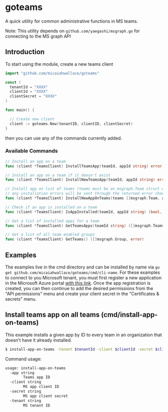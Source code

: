 # goteams

A quick utility for common administrative functions in MS teams.

Note: This utility depends on `github.com/yaegashi/msgraph.go` for connecting to the MS graph API

## Introduction

To start using the module, create a new teams client
```go
import "github.com/micaiahwallace/goteams"

const (
  tenantId = "XXXX"
  clientId = "XXXX"
  clientSecret = "XXXX"
)

func main() {

  // Create new client
  client := goteams.New(tenantID, clientID, clientSecret)
}
```

then you can use any of the commands currently added.

### Available Commands
```go
// Install an app on a team
func (client *TeamsClient) InstallTeamsApp(teamId, appId string) error

// Install an app on a team if it doesn't exist
func (client *TeamsClient) InstallNewTeamsApp(teamId, appId string) error

// Install app on list of teams (teams must be an msgraph.Team struct with an ID set)
// any installation errors will be sent through the returned error chan
func (client *TeamsClient) InstallNewAppOnTeams(teams []msgraph.Team, appId string) chan error

// Check if an app is installed on a team
func (client *TeamsClient) IsAppInstalled(teamId, appId string) (bool, error)

// Get a list of installed apps for a team
func (client *TeamsClient) GetTeamsApps(teamId string) ([]msgraph.TeamsAppInstallation, error)

// Get a list of all team enabled groups
func (client *TeamsClient) GetTeams() ([]msgraph.Group, error)
```

## Examples

The examples live in the cmd directory and can be installed by name via `go get github.com/micaiahwallace/goteams/cmd/cli-name`. For these examples to connect to you Microsoft tenant, you must first register a new application in the Microsoft Azure portal [with this link](https://portal.azure.com/#blade/Microsoft_AAD_IAM/ActiveDirectoryMenuBlade/RegisteredApps). Once the app registration is created, you can then continue to add the desired permissions from the "API permissions" menu and create your client secret in the "Certificates & secrets" menu.


## Install teams app on all teams (cmd/install-app-on-teams)
This example installs a given app by ID to every team in an organization that doesn't have it already installed.
```bash
$ install-app-on-teams -tenant $tenantId -client $clientId -secret $clientSecret -app $appId
```
Command usage:
```bash
usage: install-app-on-teams
  -app string
        Teams app ID
  -client string
        MS app client ID
  -secret string
        MS app client secret
  -tenant string
        MS tenant ID
```